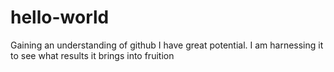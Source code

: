 # hello-world
Gaining an understanding of github
I have great potential. I am harnessing it to see what results it brings into fruition 
